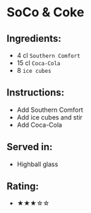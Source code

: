 # SoCo & Coke

## Ingredients:
- 4 cl `Southern Comfort`
- 15 cl `Coca-Cola` <!-- - 12 cl `Coca-Cola` -->
- 8 `ice cubes`

## Instructions:
- Add Southern Comfort
- Add ice cubes and stir
- Add Coca-Cola

## Served in:
- Highball glass

## Rating:
- ★★★☆☆